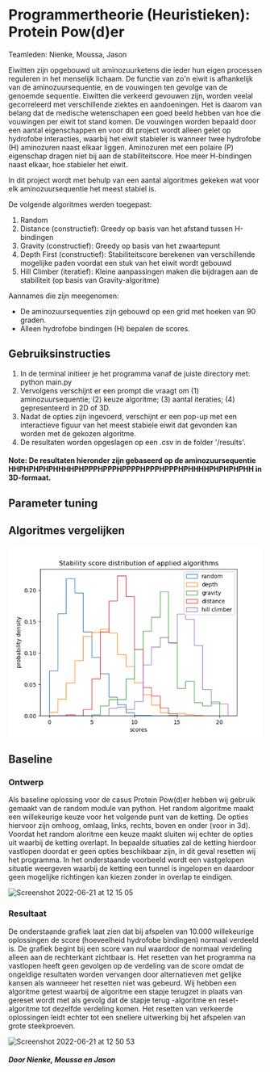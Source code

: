# Programmertheorie (Heuristieken): Protein Pow(d)er

Teamleden: Nienke, Moussa, Jason

Eiwitten zijn opgebouwd uit aminozuurketens die ieder hun eigen processen reguleren in het menselijk lichaam. De functie van zo'n eiwit is afhankelijk van de aminozuursequentie, en de vouwingen ten gevolge van de genoemde sequentie. Eiwitten die verkeerd gevouwen zijn, worden veelal gecorreleerd met verschillende ziektes en aandoeningen. Het is daarom van belang dat de medische wetenschapen een goed beeld hebben van hoe die vouwingen per eiwit tot stand komen. De vouwingen worden bepaald door een aantal eigenschappen en voor dit project wordt alleen gelet op hydrofobe interacties, waarbij het eiwit stabieler is wanneer twee hydrofobe (H) aminozuren naast elkaar liggen. Aminozuren met een polaire (P) eigenschap dragen niet bij aan de stabiliteitscore. Hoe meer H-bindingen naast elkaar, hoe stabieler het eiwit.

In dit project wordt met behulp van een aantal algoritmes gekeken wat voor elk aminozuursequentie het meest stabiel is.

De volgende algoritmes werden toegepast:
1. Random
2. Distance (constructief): Greedy op basis van het afstand tussen H-bindingen
3. Gravity (constructief): Greedy op basis van het zwaartepunt
4. Depth First (constructief): Stabiliteitscore berekenen van verschillende mogelijke paden voordat een stuk van het eiwit wordt gebouwd
5. Hill Climber (iteratief): Kleine aanpassingen maken die bijdragen aan de stabiliteit (op basis van Gravity-algoritme)

Aannames die zijn meegenomen:
- De aminozuursequenties zijn gebouwd op een grid met hoeken van 90 graden.
- Alleen hydrofobe bindingen (H) bepalen de scores.

## Gebruiksinstructies

1. In de terminal initieer je het programma vanaf de juiste directory met: python main.py
2. Vervolgens verschijnt er een prompt die vraagt om (1) aminozuursequentie; (2) keuze algoritme; (3) aantal iteraties; (4) gepresenteerd in 2D of 3D.
3. Nadat de opties zijn ingevoerd, verschijnt er een pop-up met een interactieve figuur van het meest stabiele eiwit dat gevonden kan worden met de gekozen algoritme.
4. De resultaten worden opgeslagen op een .csv in de folder '/results'.

#### Note: De resultaten hieronder zijn gebaseerd op de aminozuursequentie HHPHPHPHPHHHHPHPPPHPPPHPPPPHPPPHPPPHPHHHHPHPHPHPHH in 3D-formaat.

## Parameter tuning

## Algoritmes vergelijken

![plot](./results/3D50_composite.png)



## Baseline

### Ontwerp
Als baseline oplossing voor de casus Protein Pow(d)er hebben wij gebruik gemaakt van de random module van python. Het random algoritme maakt een willekeurige keuze voor het volgende punt van de ketting. De opties hiervoor zijn omhoog, omlaag, links, rechts, boven en onder (voor in 3d). Voordat het random aloritme een keuze maakt sluiten wij echter de opties uit waarbij de ketting overlapt. In bepaalde situaties zal de ketting hierdoor vastlopen doordat er geen opties beschikbaar zijn, in dit geval resetten wij het programma. In het onderstaande voorbeeld wordt een vastgelopen situatie weergeven waarbij de ketting een tunnel is ingelopen en daardoor geen mogelijke richtingen kan kiezen zonder in overlap te eindigen.

![Screenshot 2022-06-21 at 12 15 05](https://user-images.githubusercontent.com/65379947/174776196-fc20661c-c950-492a-bd8a-df68ce3e6f6e.png)


### Resultaat
De onderstaande grafiek laat zien dat bij afspelen van 10.000 willekeurige oplossingen de score (hoeveelheid hydrofobe bindingen) normaal verdeeld is. De grafiek begint bij een score van nul waardoor de normaal verdeling alleen aan de rechterkant zichtbaar is. Het resetten van het programma na vastlopen heeft geen gevolgen op de verdeling van de score omdat de ongeldige resultaten worden vervangen door alternatieven met gelijke kansen als wanneeer het resetten niet was gebeurd. Wij hebben een algoritme getest waarbij de algoritme een stapje terugzet in plaats van gereset wordt met als gevolg dat de stapje terug -algoritme en reset-algoritme tot dezelfde verdeling komen. Het resetten van verkeerde oplossingen leidt echter tot een snellere uitwerking bij het afspelen van grote steekproeven.

![Screenshot 2022-06-21 at 12 50 53](https://user-images.githubusercontent.com/65379947/174782718-ec7e37cb-b2e1-4841-a8c8-ef7e6118f8da.png)


##### Door Nienke, Moussa en Jason
